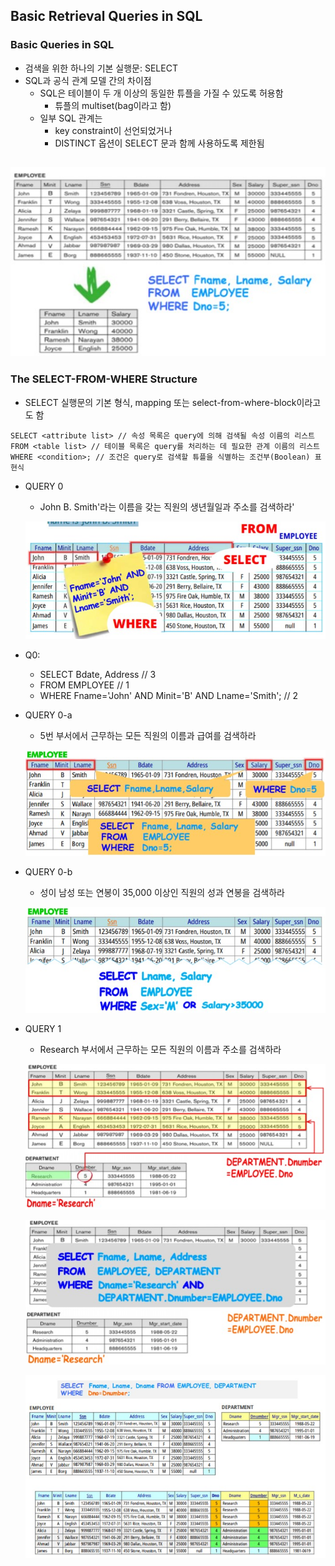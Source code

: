 ## Basic Retrieval Queries in SQL
### Basic Queries in SQL
   - 검색을 위한 하나의 기본 실행문: SELECT
   - SQL과 공식 관계 모델 간의 차이점
      - SQL은 테이블이 두 개 이상의 동일한 튜플을 가질 수 있도록 허용함
         - 튜플의 multiset(bag이라고 함)
      - 일부 SQL 관계는 
         - key constraint이 선언되었거나
         - DISTINCT 옵션이 SELECT 문과 함께 사용하도록 제한됨   
         
   ![06-01](https://github.com/Jeongsiwook/DataBase/blob/master/img/06-01.jpg?raw=true)
---

### The SELECT-FROM-WHERE Structure
   - SELECT 실행문의 기본 형식, mapping 또는 select-from-where-block이라고도 함
   ```
   SELECT <attribute list> // 속성 목록은 query에 의해 검색될 속성 이름의 리스트
   FROM <table list> // 테이블 목록은 query를 처리하는 데 필요한 관계 이름의 리스트
   WHERE <condition>; // 조건은 query로 검색할 튜플을 식별하는 조건부(Boolean) 표현식
   ```   
   - QUERY 0
      - John B. Smith'라는 이름을 갖는 직원의 생년월일과 주소를 검색하라'   
      
      ![06-02](https://github.com/Jeongsiwook/DataBase/blob/master/img/06-02.jpg?raw=true)   
       
   - Q0:
      - SELECT  Bdate, Address // 3
      - FROM    EMPLOYEE // 1
      - WHERE   Fname='John' AND Minit='B' AND Lname='Smith'; // 2   
   
   - QUERY 0-a
      - 5번 부서에서 근무하는 모든 직원의 이름과 급여를 검색하라   
      
      ![06-03](https://github.com/Jeongsiwook/DataBase/blob/master/img/06-03.jpg?raw=true)   
      
   - QUERY 0-b
      - 성이 남성 또는 연봉이 35,000 이상인 직원의 성과 연봉을 검색하라   
            
      ![06-04](https://github.com/Jeongsiwook/DataBase/blob/master/img/06-04.jpg?raw=true)   
      
   - QUERY 1
      - Research 부서에서 근무하는 모든 직원의 이름과 주소를 검색하라   
      
      ![06-05](https://github.com/Jeongsiwook/DataBase/blob/master/img/06-05.jpg?raw=true)   
      
      ![06-06](https://github.com/Jeongsiwook/DataBase/blob/master/img/06-06.jpg?raw=true)   
      
      ![06-07](https://github.com/Jeongsiwook/DataBase/blob/master/img/06-07.jpg?raw=true)   
      

